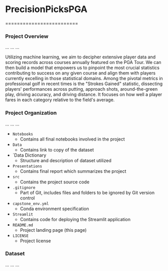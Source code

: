 # PrecisionPicksPGA
=========================
### Project Overview
... ... ...

Utilizing machine learning, we aim to decipher extensive player data and scoring records across courses annually featured on the PGA Tour. We can then build a model that empowers us to pinpoint the most crucial statistics contributing to success on any given course and align them with players currently excelling in those statistical domains. Among the pivotal metrics in professional golf in recent times is the "Strokes Gained" statistic, dissecting players' performances across putting, approach shots, around-the-green play, driving accuracy, and driving distance. It focuses on how well a player fares in each category relative to the field's average.


### Project Organization
... ... ...
- `Notebooks`
    - Contains all final notebooks involved in the project
- `Data`
    - Contains link to copy of the dataset
- `Data Dictionary
	- Structure and description of dataset utilized
- `Presentations`
    - Contains final report which summarizes the project
- `src`
    - Contains the project source code
- `.gitignore`
    - Part of Git, includes files and folders to be ignored by Git version control
- `capstone_env.yml`
    - Conda environment specification
- `Streamlit`
    - Contains code for deploying the Streamlit application
- `README.md`
    - Project landing page (this page)
- `LICENSE`
    - Project license

### Dataset
... ... ...
